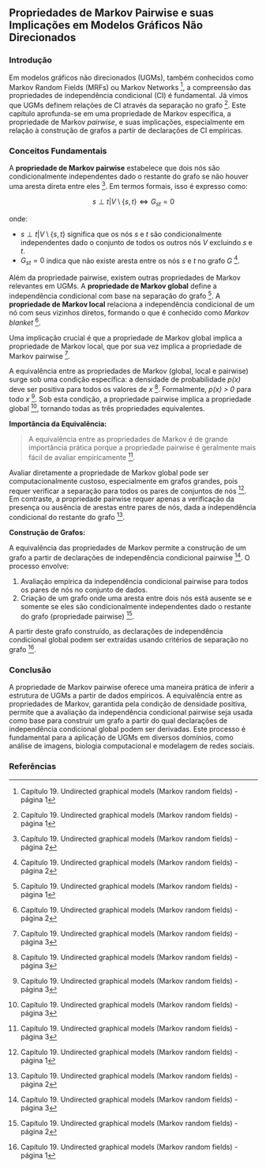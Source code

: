 ## Propriedades de Markov Pairwise e suas Implicações em Modelos Gráficos Não Direcionados

### Introdução
Em modelos gráficos não direcionados (UGMs), também conhecidos como Markov Random Fields (MRFs) ou Markov Networks [^1], a compreensão das propriedades de independência condicional (CI) é fundamental. Já vimos que UGMs definem relações de CI através da separação no grafo [^1]. Este capítulo aprofunda-se em uma propriedade de Markov específica, a propriedade de Markov *pairwise*, e suas implicações, especialmente em relação à construção de grafos a partir de declarações de CI empíricas.

### Conceitos Fundamentais

A **propriedade de Markov pairwise** estabelece que dois nós são condicionalmente independentes dado o restante do grafo se não houver uma aresta direta entre eles [^2]. Em termos formais, isso é expresso como:

$$ s \perp t | V \setminus \{s, t\} \Leftrightarrow G_{st} = 0 $$

onde:
*   $s \perp t | V \setminus \{s, t\}$ significa que os nós *s* e *t* são condicionalmente independentes dado o conjunto de todos os outros nós *V* excluindo *s* e *t*.
*   $G_{st} = 0$ indica que não existe aresta entre os nós *s* e *t* no grafo *G* [^2].

Além da propriedade pairwise, existem outras propriedades de Markov relevantes em UGMs. A **propriedade de Markov global** define a independência condicional com base na separação do grafo [^1]. A **propriedade de Markov local** relaciona a independência condicional de um nó com seus vizinhos diretos, formando o que é conhecido como *Markov blanket* [^2].

Uma implicação crucial é que a propriedade de Markov global implica a propriedade de Markov local, que por sua vez implica a propriedade de Markov pairwise [^3].

A equivalência entre as propriedades de Markov (global, local e pairwise) surge sob uma condição específica: a densidade de probabilidade *p(x)* deve ser positiva para todos os valores de *x* [^3]. Formalmente, *p(x) > 0* para todo *x* [^3]. Sob esta condição, a propriedade pairwise implica a propriedade global [^3], tornando todas as três propriedades equivalentes.

**Importância da Equivalência:**

> A equivalência entre as propriedades de Markov é de grande importância prática porque a propriedade pairwise é geralmente mais fácil de avaliar empiricamente [^3].

Avaliar diretamente a propriedade de Markov global pode ser computacionalmente custoso, especialmente em grafos grandes, pois requer verificar a separação para todos os pares de conjuntos de nós [^1]. Em contraste, a propriedade pairwise requer apenas a verificação da presença ou ausência de arestas entre pares de nós, dada a independência condicional do restante do grafo [^2].

**Construção de Grafos:**

A equivalência das propriedades de Markov permite a construção de um grafo a partir de declarações de independência condicional pairwise [^3]. O processo envolve:

1.  Avaliação empírica da independência condicional pairwise para todos os pares de nós no conjunto de dados.
2.  Criação de um grafo onde uma aresta entre dois nós está ausente se e somente se eles são condicionalmente independentes dado o restante do grafo (propriedade pairwise) [^2].

A partir deste grafo construído, as declarações de independência condicional global podem ser extraídas usando critérios de separação no grafo [^1].

### Conclusão

A propriedade de Markov pairwise oferece uma maneira prática de inferir a estrutura de UGMs a partir de dados empíricos. A equivalência entre as propriedades de Markov, garantida pela condição de densidade positiva, permite que a avaliação da independência condicional pairwise seja usada como base para construir um grafo a partir do qual declarações de independência condicional global podem ser derivadas. Este processo é fundamental para a aplicação de UGMs em diversos domínios, como análise de imagens, biologia computacional e modelagem de redes sociais.

### Referências
[^1]: Capítulo 19. Undirected graphical models (Markov random fields) - página 1
[^2]: Capítulo 19. Undirected graphical models (Markov random fields) - página 2
[^3]: Capítulo 19. Undirected graphical models (Markov random fields) - página 3
<!-- END -->